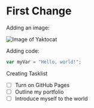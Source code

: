 # First Change

Adding an image:

![Image of Yaktocat](https://octodex.github.com/images/yaktocat.png)

Adding code:

``` javascript
var myVar = "Hello, world!";
```
Creating Tasklist

- [ ] Turn on GitHub Pages
- [ ] Outline my portfolio
- [ ] Introduce myself to the world
